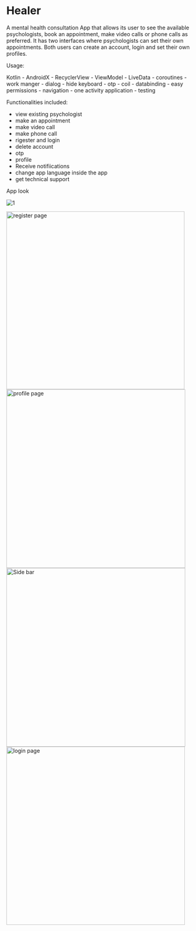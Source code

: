 # Healer

A mental health consultation App that allows its user to see the available psychologists, book an appointment, make video calls or phone calls as preferred. It has two interfaces where psychologists can set their own appointments. Both users can create an account, login and set their own profiles.

Usage:

Kotlin - AndroidX - RecyclerView - ViewModel - LiveData - coroutines - work manger - dialog - hide keyboard - otp - coil - databinding - easy permissions - navigation - one activity application - testing


Functionalities included:

- view existing psychologist
- make an appointment
- make video call
- make phone call
- rigester and login
- delete account
- otp
- profile
- Receive notifiications
- change app language inside the app
- get technical support 

App look 

![1](https://user-images.githubusercontent.com/92253618/166106220-63494a4a-0206-44db-ab95-80177118ff3c.gif)

<img width="465" alt="register page" src="https://user-images.githubusercontent.com/92253618/168206287-946542e5-18fb-48dd-9853-5f0a159d42b7.png">
<img width="467" alt="profile page" src="https://user-images.githubusercontent.com/92253618/168206311-563f9bac-d15d-4051-a515-1da703caeb63.png">
<img width="467" alt="Side bar" src="https://user-images.githubusercontent.com/92253618/168206615-e7bd5b29-6315-41ed-8763-253c23167a88.png">
<img width="466" alt="login page" src="https://user-images.githubusercontent.com/92253618/168206953-5ac97ecc-19a4-4b81-ad95-985f460ebf96.png">
